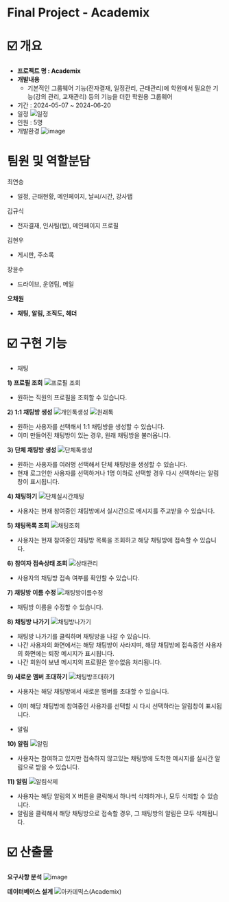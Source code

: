 # Final Project - Academix

# ☑️ 개요

- **프로젝트 명 : Academix**
- **개발내용**
    - 기본적인 그룹웨어 기능(전자결재, 일정관리, 근태관리)에 학원에서 필요한 기능(강의 관리, 교재관리) 등의 기능을 더한 학원용 그룹웨어
- 기간 : 2024-05-07 ~ 2024-06-20
- 일정
  ![일정](https://github.com/Audrey-1120/cs-study/assets/100057254/f103fb0e-b10a-4935-b22f-8f05fbd5c0de)
- 인원 : 5명
- 개발환경
    ![image](https://github.com/Audrey-1120/cs-study/assets/100057254/54167ccf-acd2-4afa-858f-ef4671adb21b)
# 팀원 **및 역할분담**

최연승
- 일정, 근태현황, 메인페이지, 날씨/시간, 강사탭

김규식
- 전자결재, 인사팀(탭), 메인페이지 프로필

김현우
- 게시판, 주소록

장윤수
- 드라이브, 운영팀, 메일

**오채원**
- **채팅, 알림, 조직도, 헤더**

# ☑️ 구현 기능

- 채팅

**1) 프로필 조회**
![프로필 조회](https://github.com/Audrey-1120/cs-study/assets/100057254/71a6f94f-8414-4fe3-9cf5-db0c21ed60f7)
- 원하는 직원의 프로필을 조회할 수 있습니다.


**2) 1:1 채팅방 생성**
![개인톡생성](https://github.com/Audrey-1120/cs-study/assets/100057254/8c21e087-691e-48b3-a1bc-c7f0d16e40c8)
![원래톡](https://github.com/Audrey-1120/cs-study/assets/100057254/743c8fe1-4b6e-4f5b-bde3-a7558f6d011e)
- 원하는 사용자를 선택해서 1:1 채팅방을 생성할 수 있습니다.
- 이미 만들어진 채팅방이 있는 경우, 원래 채팅방을 불러옵니다.


**3) 단체 채팅방 생성**
![단체톡생성](https://github.com/Audrey-1120/cs-study/assets/100057254/4c6101e0-292d-40f8-97a2-c915f9a19639)
- 원하는 사용자를 여러명 선택해서 단체 채팅방을 생성할 수 있습니다.
- 현재 로그인한 사용자를 선택하거나 1명 이하로 선택할 경우 다시 선택하라는 알림창이 표시됩니다.


**4) 채팅하기**
![단체실시간채팅](https://github.com/Audrey-1120/cs-study/assets/100057254/14a40378-4b1c-4157-8ac9-57f7f074a513)
- 사용자는 현재 참여중인 채팅방에서 실시간으로 메시지를 주고받을 수 있습니다.


**5) 채팅목록 조회**
![채팅조회](https://github.com/Audrey-1120/cs-study/assets/100057254/4c45d8c5-3b93-42ce-b30a-ac0e8aed2f65)
- 사용자는 현재 참여중인 채팅방 목록을 조회하고 해당 채팅방에 접속할 수 있습니다.


**6) 참여자 접속상태 조회**
![상태관리](https://github.com/Audrey-1120/cs-study/assets/100057254/fb7dfb72-0be8-4f1c-8856-8f563b8b2457)
- 사용자의 채팅방 접속 여부를 확인할 수 있습니다.


**7) 채팅방 이름 수정**
![채팅방이름수정](https://github.com/Audrey-1120/cs-study/assets/100057254/41d0b73e-a6c0-4afd-95e3-918e8c9f4809)
- 채팅방 이름을 수정할 수 있습니다.


**8) 채팅방 나가기**
![채팅방나가기](https://github.com/Audrey-1120/cs-study/assets/100057254/6e0dc79c-dc13-4fa5-9ef1-1a16d68380da)
- 채팅방 나가기를 클릭하며 채팅방을 나갈 수 있습니다.
- 나간 사용자의 화면에서는 해당 채팅방이 사라지며, 해당 채팅방에 접속중인 사용자의 화면에는 퇴장 메시지가 표시됩니다.
- 나간 회원이 보낸 메시지의 프로필은 알수없음 처리됩니다.


**9) 새로운 멤버 초대하기**
![채팅방초대하기](https://github.com/Audrey-1120/cs-study/assets/100057254/7f4658af-dfab-473f-8f95-bb8d4b1dbe18)
- 사용자는 해당 채팅방에서 새로운 멤버를 초대할 수 있습니다.
- 이미 해당 채팅방에 참여중인 사용자를 선택할 시 다시 선택하라는 알림창이 표시됩니다.

- 알림

**10) 알림**
![알림](https://github.com/Audrey-1120/cs-study/assets/100057254/061aa0a5-6a20-4a8f-86c5-f6c7870f17ad)
- 사용자는 참여하고 있지만 접속하지 않고있는 채팅방에 도착한 메시지를 실시간 알림으로 받을 수 있습니다.

**11) 알림**
![알림삭제](https://github.com/Audrey-1120/cs-study/assets/100057254/7fa0267d-3b7f-4c62-a67d-429def6909b6)
- 사용자는 해당 알림의 X 버튼을 클릭해서 하나씩 삭제하거나, 모두 삭제할 수 있습니다.
- 알림을 클릭해서 해당 채팅방으로 접속할 경우, 그 채팅방의 알림은 모두 삭제됩니다.

# ☑️ 산출물

**요구사항 분석**
![image](https://github.com/Audrey-1120/cs-study/assets/100057254/a99398f5-7edc-4cf7-9649-66ab6ef96012)

**데이터베이스 설계**
![아카데믹스(Academix)](https://github.com/Audrey-1120/cs-study/assets/100057254/8fa1df58-8eaa-4b1b-89a9-793d1de4ad27)
